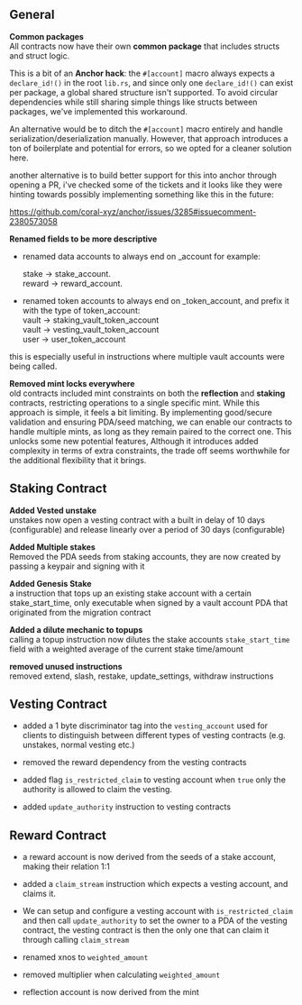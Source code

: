 
## General 

**Common packages**  
All contracts now have their own **common package** that includes structs and struct logic.

This is a bit of an **Anchor hack**: the `#[account]` macro always expects a `declare_id!()` in the root `lib.rs`, and since only one `declare_id!()` can exist per package, a global shared structure isn't supported. To avoid circular dependencies while still sharing simple things like structs between packages, we've implemented this workaround.

An alternative would be to ditch the `#[account]` macro entirely and handle serialization/deserialization manually. However, that approach introduces a ton of boilerplate and potential for errors, so we opted for a cleaner solution here.

another alternative is to build better support for this into anchor through opening a PR, i've checked some of the tickets and it looks like they were hinting towards possibly implementing something like this in the future:

https://github.com/coral-xyz/anchor/issues/3285#issuecomment-2380573058

**Renamed fields to be more descriptive**  
 - renamed data accounts to always end on _account for example:
 
	stake -> stake_account.  
	reward -> reward_account.  

 - renamed token accounts to always end on _token_account, and prefix it with the type of token_account:  
	 vault -> staking_vault_token_account  
	 vault -> vesting_vault_token_account  
	 user -> user_token_account  

this is especially useful in instructions where multiple vault accounts were being called.

**Removed mint locks everywhere**  
old contracts included mint constraints on both the **reflection** and **staking** contracts, restricting operations to a single specific mint. While this approach is simple, it feels a bit limiting. By implementing good/secure validation and ensuring PDA/seed matching, we can enable our contracts to handle multiple mints, as long as they remain paired to the correct one. This unlocks some new potential features, Although it introduces added complexity in terms of extra constraints, the trade off seems worthwhile for the additional flexibility that it brings.

## Staking Contract  

**Added Vested unstake**  
unstakes now open a vesting contract with a built in delay of 10 days (configurable) and release linearly over a period of 30 days (configurable)

**Added Multiple stakes**  
Removed the PDA seeds from staking accounts, they are now created by passing a keypair and signing with it

**Added Genesis Stake**  
a instruction that tops up an existing stake account with a certain stake_start_time, only executable when signed by a vault account PDA that originated from the migration contract

**Added a dilute mechanic to topups**  
calling a topup instruction now dilutes the stake accounts `stake_start_time` field with a weighted average of the current stake time/amount

**removed unused instructions**  
removed extend, slash, restake, update_settings, withdraw instructions


## Vesting Contract

- added a 1 byte discriminator tag into the `vesting_account` used for clients to distinguish between different types of vesting contracts (e.g. unstakes, normal vesting etc.)

- removed the reward dependency from the vesting contracts

- added flag `is_restricted_claim` to vesting account when `true` only the authority is allowed to claim the vesting.

- added `update_authority` instruction to vesting contracts

## Reward  Contract
- a reward account is now derived from the seeds of a stake account, making their relation 1:1

- added a `claim_stream` instruction which expects a vesting account, and claims it.

- We can setup and configure a vesting account with `is_restricted_claim` and then call `update_authority` to set the owner to a PDA of the vesting contract, the vesting contract is then the only one that can claim it through calling `claim_stream`

- renamed xnos to `weighted_amount` 
- removed multiplier when calculating `weighted_amount`

- reflection account is now derived from the mint